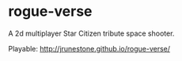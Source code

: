# rogue-verse
A 2d multiplayer Star Citizen tribute space shooter.

Playable: http://jrunestone.github.io/rogue-verse/
